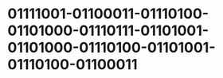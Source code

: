 # 01111001-01100011-01110100-01101000-01110111-01101001-01101000-01110100-01101001-01110100-01100011